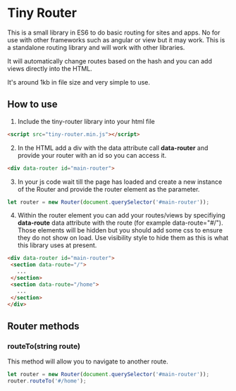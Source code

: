 
# Tiny Router
This is a small library in ES6 to do basic routing for sites and apps. No for use with other frameworks such as angular or view but it may work. This is a standalone routing library and will work with other libraries.

It will automatically change routes based on the hash and you can add views directly into the HTML.

It's around 1kb in file size and very simple to use.

## How to use

1. Include the tiny-router library into your html file
```html
<script src="tiny-router.min.js"></script>
``` 

2. In the HTML add a div with the data attribute call **data-router** and provide your router with an id so you can access it.
```html
<div data-router id="main-router">
```
3. In your  js code wait till the page has loaded and create a new instance of the Router and provide the router element as the parameter.

```js
let router = new Router(document.querySelector('#main-router'));
```

4. Within the router element you can add your routes/views by specifiying **data-route** data attribute with the route (for example data-route="#/"). Those elements will be hidden but you should add some css to ensure they do not show on load. Use visibility style to hide them as this is what this library uses at present.  
 ```html
<div data-router id="main-router">
  <section data-route="/">
    ...
  </section>
  <section data-route="/home">
    ...
  </section>
</div>
```

## Router methods  

### **routeTo(string route)**
This method will allow you to navigate to another route. 
```js
let router = new Router(document.querySelector('#main-router'));
router.routeTo('#/home');
```
